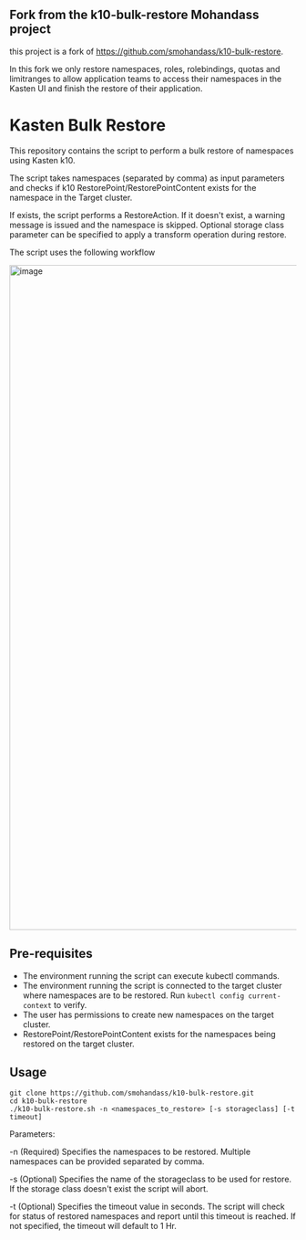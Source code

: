 ## Fork from the k10-bulk-restore Mohandass project

this project is a fork of https://github.com/smohandass/k10-bulk-restore. 

In this fork we only restore namespaces, roles, rolebindings, quotas and limitranges to allow application teams to access their namespaces in the Kasten UI and finish the restore of their application.

# Kasten Bulk Restore


This repository contains the script to perform a bulk restore of namespaces using Kasten k10.

The script takes namespaces (separated by comma) as input parameters and checks if k10 RestorePoint/RestorePointContent exists for the namespace in the Target cluster. 

If exists, the script performs a RestoreAction. If it doesn't exist, a warning message is issued and the namespace is skipped. Optional storage class parameter can be specified to apply a transform operation during restore. 

The script uses the following workflow 

<img width="1165" alt="image" src="https://user-images.githubusercontent.com/2148411/225373960-23a96590-d5a5-4b0d-b7a5-1be88c305935.png">


## Pre-requisites

* The environment running the script can execute kubectl commands.
* The environment running the script is connected to the target cluster where namespaces are to be restored. Run `kubectl config current-context` to verify.
* The user has permissions to create new namespaces on the target cluster. 
* RestorePoint/RestorePointContent exists for the namespaces being restored on the target cluster.


## Usage

```
git clone https://github.com/smohandass/k10-bulk-restore.git
cd k10-bulk-restore
./k10-bulk-restore.sh -n <namespaces_to_restore> [-s storageclass] [-t timeout]
```

Parameters:

-n (Required) Specifies the namespaces to be restored. Multiple namespaces can be provided separated by comma.

-s (Optional) Specifies the name of the storageclass to be used for restore. If the storage class doesn't exist the script will abort.

-t (Optional) Specifies the timeout value in seconds. The script will check for status of restored namespaces and report until this timeout is reached. If not specified, the timeout will default to 1 Hr.

